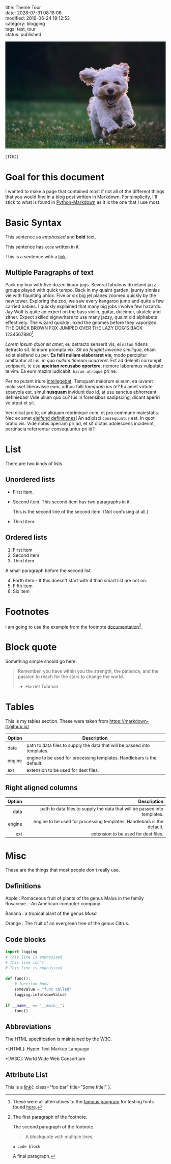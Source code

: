 title: Theme Tour  
date: 2028-07-31 08:18:06  
modified: 2019-06-24 19:12:53  
category: blogging  
tags: test, tour  
status: published    

![Example of a large image. Puppy running to camera.](/images/joe-caione-781415-unsplash.jpg "Photo by Joe Caione on Unsplash.")

[TOC]

# Goal for this document
I wanted to make a page that contained most if not all of the different things that you would find in a blog post written in Markdown. For simplicity, I'll stick to what is found in [Python-Markdown][pm] as it is the one that I use most.

[pm]: https://python-markdown.github.io/ "A Python implementation of John Gruber's Markdown."

# Basic Syntax

This sentence as *emphasied* and **bold** text.

This sentence has `code` written in it.

This is a sentence with a [link](https://duckduckgo.com "The search engine that doesn't track you. ").

## Multiple Paragraphs of text
Pack my box with five dozen liquor jugs. Several fabulous dixieland jazz groups played with quick tempo. Back in my quaint garden, jaunty zinnias vie with flaunting phlox. Five or six big jet planes zoomed quickly by the new tower. Exploring the zoo, we saw every kangaroo jump and quite a few carried babies. I quickly explained that many big jobs involve few hazards. Jay Wolf is quite an expert on the bass violin, guitar, dulcimer, ukulele and zither. Expect skilled signwriters to use many jazzy, quaint old alphabets effectively. The wizard quickly jinxed the gnomes before they vaporized. THE QUICK BROWN FOX JUMPED OVER THE LAZY DOG'S BACK 1234567890[^alternatives].

[^alternatives]: These were all alternatives to the [famous pangram](https://en.wikipedia.org/wiki/The_quick_brown_fox_jumps_over_the_lazy_dog "From Wikipedia, the free encyclopedia") for testing fonts found [here](https://wookiecode.blogspot.com/2012/05/handwriting-aids-and-links-to-lesson.html "Alternatives to: The quick brown fox jumps over the lazy dog."). 

*Lorem ipsum dolor sit amet*, eu detracto senserit vis, ei `natum` ridens detracto sit. Id iriure prompta vix. _Sit ea feugiat invenire similique_, etiam solet eleifend cu per. **Ea falli nullam elaboraret vis**, modo percipitur omittantur at ius, _in quo nullam timeam ocurreret_. Est ad deleniti corrumpit scripserit, te usu **apeirian recusabo oportere**, nemore laboramus vulputate te vim. Ea eum mazim iudicabit, `harum utroque` pri ne.

Per no putant iriure [intellegebat](#). Tamquam maiorum ei eum, ea iuvaret maluisset liberavisse eam, adhuc falli _tamquam ius te?_ Eu amet virtute scaevola est, simul **nusquam** invidunt duo id, at usu sanctus abhorreant definiebas! Vide ullum quo cu? Ius in forensibus sadipscing, dicant aperiri volutpat et sit.

Veri dicat pro te, an aliquam reprimique cum, et pro commune maiestatis. Nec ex amet [eleifend definitiones](#)! An adipisci `consequuntur` est. In quot oratio vis. Vide nobis aperiam pri ad, et sit dictas adolescens inciderint, pertinacia referrentur consequuntur pri id?


# List
There are two kinds of lists.

## Unordered lists

+ First item.

+ Second item. This second item has two paragraphs in it.

    This is the second line of the second item. (Not confusing at all.)
	
+ Third item.

## Ordered lists

1. First item
2. Second item
3. Third item

A small paragraph before the second list.

4. Forth item - If this doesn't start with 4 than smart list are not on.
5. Fifth item
6. Six item

# Footnotes
I am going to use the example from the footnote [documentation](https://python-markdown.github.io/extensions/footnotes/ "The Footnotes extension adds syntax for defining footnotes in Markdown documents.")[^footnote]. 

[^footnote]:
    The first paragraph of the footnote.

    The second paragraph of the footnote.

    > A blockquote with
    > multiple lines.

        a code block

    A final paragraph.

# Block quote
Something simple should go here.

> Remember, you have within you the strength, the patience, and the passion to reach for the stars to change the world.
> - Harriet Tubman

# Tables
This is my tables section. These were taken from https://markdown-it.github.io/

| Option | Description |
| ------ | ----------- |
| data   | path to data files to supply the data that will be passed into templates. |
| engine | engine to be used for processing templates. Handlebars is the default. |
| ext    | extension to be used for dest files. |

## Right aligned columns

| Option | Description |
| ------:| -----------:|
| data   | path to data files to supply the data that will be passed into templates. |
| engine | engine to be used for processing templates. Handlebars is the default. |
| ext    | extension to be used for dest files. |

# Misc
These are the things that most people don't really use.

## Definitions

Apple
:   Pomaceous fruit of plants of the genus Malus in 
    the family Rosaceae.
:   An American computer company.

Banana
:   a tropical plant of the genus _Musa_

Orange
:   The fruit of an evergreen tree of the genus Citrus.

## Code blocks

```python hl_lines="2 4 9"
import logging
# This line is emphasized
# This line isn't
# This line is emphasized

def func():
    # function body
    someValue = "func called"
    logging.info(someValue)

if __name__ == '__main__':
    func()

```

## Abbreviations
The HTML specification is maintained by the W3C.

*[HTML]: Hyper Text Markup Language

*[W3C]:  World Wide Web Consortium

## Attribute List
This is a [link](http://example.com){: class="foo bar" title="Some title!" }.

